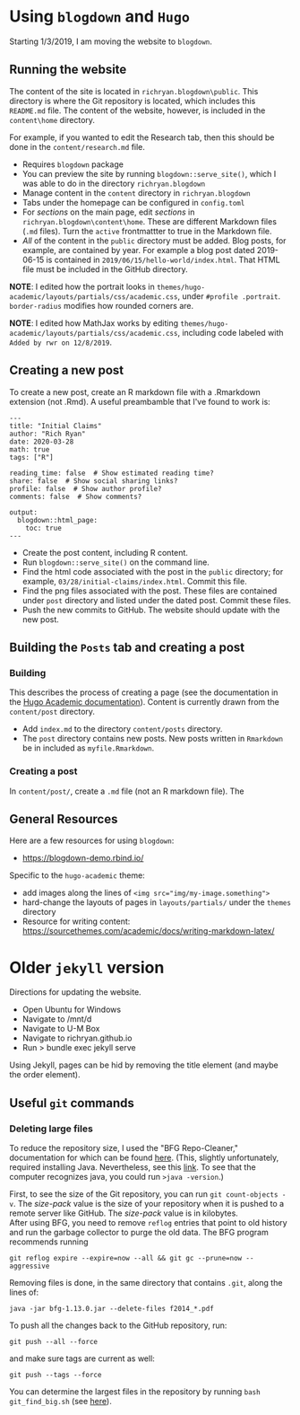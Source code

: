 # Using `blogdown` and `Hugo`
Starting 1/3/2019, I am moving the website to `blogdown`.

## Running the website

The content of the site is located in `richryan.blogdown\public`.
This directory is where the Git repository is located, which includes this `README.md` file.
The content of the website, however, is included in the `content\home` directory.

For example, if you wanted to edit the Research tab, then
this should be done in the `content/research.md` file.

- Requires `blogdown` package
- You can preview the site by running `blogdown::serve_site()`,
which I was able to do in the directory `richryan.blogdown`
- Manage content in the `content` directory in `richryan.blogdown`
- Tabs under the homepage can be configured in `config.toml`
- For *sections* on the main page,
edit *sections* in `richryan.blogdown\content\home`.
These are different Markdown files (`.md` files).
Turn the `active` frontmattter to true in the Markdown file.
- *All* of the content in the `public` directory must be added.
Blog posts, for example, are contained by year.
For example a blog post dated 2019-06-15 is contained in `2019/06/15/hello-world/index.html`.
That HTML file must be included in the GitHub directory.

**NOTE**: I edited how the portrait looks in `themes/hugo-academic/layouts/partials/css/academic.css`,
under `#profile .portrait`. 
`border-radius` modifies how rounded corners are.

**NOTE**: I edited how MathJax works by editing `themes/hugo-academic/layouts/partials/css/academic.css`,
including code labeled with `Added by rwr on 12/8/2019`.

## Creating a new post ##

To create a new post,
create an R markdown file with a .Rmarkdown extension (not .Rmd).
A useful preambamble that I've found to work is:

    ---
    title: "Initial Claims"
    author: "Rich Ryan"
    date: 2020-03-28
    math: true
    tags: ["R"]

    reading_time: false  # Show estimated reading time?
    share: false  # Show social sharing links?
    profile: false  # Show author profile?
    comments: false  # Show comments?

    output: 
      blogdown::html_page:
        toc: true
    ---


- Create the post content, including R content.
- Run `blogdown::serve_site()` on the command line.
- Find the html code associated with the post in the `public` directory; 
for example, `03/28/initial-claims/index.html`.
Commit this file.
- Find the png files associated with the post.
These files are contained under `post` directory and listed under the dated post.
Commit these files.
- Push the new commits to GitHub.
The website should update with the new post.

## Building the `Posts` tab and creating a post ##

### Building ###

This describes the process of creating a page
(see the documentation in the [Hugo Academic documentation](https://sourcethemes.com/academic/docs/managing-content/)).
Content is currently drawn from the `content/post` directory.

- Add `index.md` to the directory `content/posts` directory.
- The `post` directory contains new posts. 
New posts written in `Rmarkdown` be in included as `myfile.Rmarkdown`.

### Creating a post ###

In `content/post/`, create a `.md` file (not an R markdown file).
The 

## General Resources
Here are a few resources for using `blogdown`:
- https://blogdown-demo.rbind.io/

Specific to the `hugo-academic` theme:
- add images along the lines of `<img src="img/my-image.something">`
- hard-change the layouts of pages in `layouts/partials/` under the `themes` directory
- Resource for writing content: https://sourcethemes.com/academic/docs/writing-markdown-latex/


# Older `jekyll` version
Directions for updating the website.

- Open Ubuntu for Windows
- Navigate to /mnt/d
- Navigate to U-M Box
- Navigate to richryan.github.io
- Run > bundle exec jekyll serve

Using Jekyll, pages can be hid by removing the title element (and maybe the order element).

## Useful `git` commands
### Deleting large files
To reduce the repository size, 
I used the "BFG Repo-Cleaner," 
documentation for which can be found [here](https://rtyley.github.io/bfg-repo-cleaner/).
(This, slightly unfortunately, required installing Java.
Nevertheless, see this [link](https://confluence.atlassian.com/bitbucket/reduce-repository-size-321848262.html).
To see that the computer recognizes java,
you could run `>java -version`.)

First, to see the size of the Git repository,
you can run `git count-objects -v`.
The *size-pack* value is the size of your repository when it is pushed to a remote server like GitHub. 
The *size-pack* value is in kilobytes.  
After using BFG, 
you need to remove `reflog` entries that point to old history and
run the garbage collector to purge the old data.
The BFG program recommends running
```
git reflog expire --expire=now --all && git gc --prune=now --aggressive
```

Removing files is done, in the same directory that contains `.git`, along the lines of:
```
java -jar bfg-1.13.0.jar --delete-files f2014_*.pdf
```

To push all the changes back to the GitHub repository, run:
```
git push --all --force
```
and make sure tags are current as well:
```
git push --tags --force
```

You can determine the largest files in the repository by running `bash git_find_big.sh` 
(see [here](https://stubbisms.wordpress.com/2009/07/10/git-script-to-show-largest-pack-objects-and-trim-your-waist-line/)).
